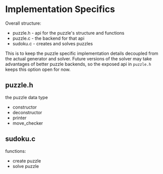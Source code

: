 # Implementation Specifics

Overall structure:

* puzzle.h - api for the puzzle's structure and functions
* puzzle.c - the backend for that api
* sudoku.c - creates and solves puzzles

This is to keep the puzzle specific implementation details decoupled from the actual generator and solver.
Future versions of the solver may take advantages of better puzzle backends, so the exposed api in `puzzle.h` keeps this option open for now.


## puzzle.h

the puzzle data type
* constructor
* deconstructor
* printer
* move_checker


## sudoku.c

functions:
* create puzzle
* solve puzzle

